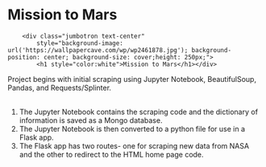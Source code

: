 # Mission to Mars
<!-- Add Jumbotron to Header -->
        <div class="jumbotron text-center"
            style="background-image: url('https://wallpapercave.com/wp/wp2461878.jpg'); background-position: center; background-size: cover;height: 250px;">
            <h1 style="color:white">Mission to Mars</h1></div>
Project begins with initial scraping using Jupyter Notebook, BeautifulSoup, Pandas, and Requests/Splinter.<br>
<br>
1. The Jupyter Notebook contains the scraping code and the dictionary of information is saved as a Mongo database. <br>
2. The Jupyter Notebook is then converted to a python file for use in a Flask app.  
3. The Flask app has two routes- one for scraping new data from NASA and the other to redirect to the HTML home page code.

